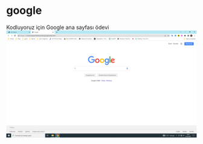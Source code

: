 # google
Kodluyoruz için Google ana sayfası ödevi
![Google ana sayfa resim](https://github.com/eminkaya/google/blob/main/google.png)
